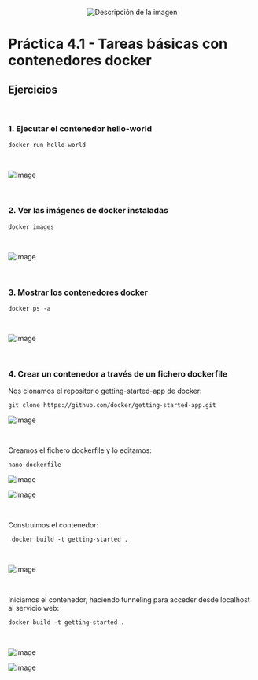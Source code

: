 
<p align="center">
  <img src="https://github.com/user-attachments/assets/92b13dd5-01d7-4f83-8bb6-e218dfb11235" alt="Descripción de la imagen"/>
</p>

# Práctica 4.1 - Tareas básicas con contenedores docker

## Ejercicios

<br>

### 1. **Ejecutar el contenedor hello-world**

```
docker run hello-world
```

<br>

![image](https://github.com/user-attachments/assets/fc9010e5-975b-44d4-93eb-21940f315ef7)

<br>

### 2. **Ver las imágenes de docker instaladas**

```
docker images
```

<br>

![image](https://github.com/user-attachments/assets/c0adb22d-90a6-4841-903c-63e532d43dc0)

<br>

### 3. **Mostrar los contenedores docker**

```
docker ps -a
```

<br>

![image](https://github.com/user-attachments/assets/b6f10dc0-b1c6-4e54-abbe-938391f90e4f)

<br>

### 4. **Crear un contenedor a través de un fichero dockerfile**

Nos clonamos el repositorio getting-started-app de docker:

```
git clone https://github.com/docker/getting-started-app.git
```

![image](https://github.com/user-attachments/assets/6f5d49fd-648e-4293-bc04-b382ac9e2714)

<br>

Creamos el fichero dockerfile y lo editamos:

```
nano dockerfile
```

![image](https://github.com/user-attachments/assets/599bc35c-83ab-4a12-a9ec-a1b3e9adf1d4)

![image](https://github.com/user-attachments/assets/4cbdd2fa-e3d3-418d-91ee-9b713807424b)

<br>

Construimos el contenedor:

```
 docker build -t getting-started .
```

<br>

![image](https://github.com/user-attachments/assets/da47399e-7700-416f-b77d-38c61d548b63)

<br>

Iniciamos el contenedor, haciendo tunneling para acceder desde localhost al servicio web:

```
docker build -t getting-started .
```
<br>

![image](https://github.com/user-attachments/assets/11b027ac-e25b-4cd1-80f4-7771003119d2)

![image](https://github.com/user-attachments/assets/a070a969-3fd1-41bc-88f8-4b38a7b7198e)
























 

  
 

